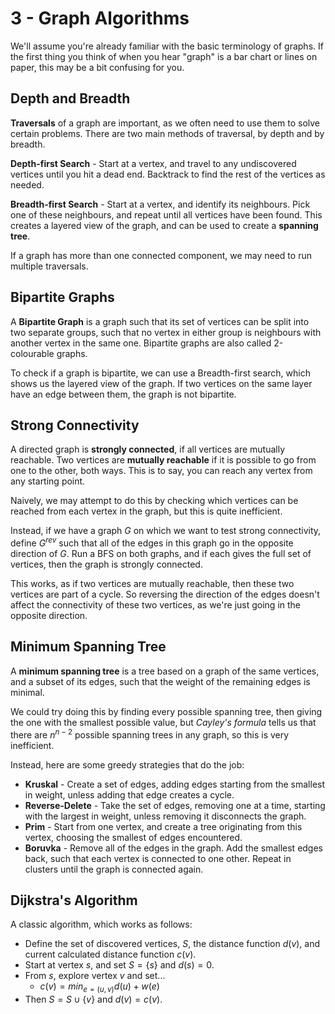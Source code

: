 # 3 - Graph Algorithms

We'll assume you're already familiar with the basic terminology of graphs. If the first thing you think of when you hear "graph" is a bar chart or lines on paper, this may be a bit confusing for you.

## Depth and Breadth

**Traversals** of a graph are important, as we often need to use them to solve certain problems. There are two main methods of traversal, by depth and by breadth.

**Depth-first Search** - Start at a vertex, and travel to any undiscovered vertices until you hit a dead end. Backtrack to find the rest of the vertices as needed.

**Breadth-first Search** - Start at a vertex, and identify its neighbours. Pick one of these neighbours, and repeat until all vertices have been found. This creates a layered view of the graph, and can be used to create a **spanning tree**.

If a graph has more than one connected component, we may need to run multiple traversals.

## Bipartite Graphs

A **Bipartite Graph** is a graph such that its set of vertices can be split into two separate groups, such that no vertex in either group is neighbours with another vertex in the same one. Bipartite graphs are also called 2-colourable graphs.

To check if a graph is bipartite, we can use a Breadth-first search, which shows us the layered view of the graph. If two vertices on the same layer have an edge between them, the graph is not bipartite.

## Strong Connectivity

A directed graph is **strongly connected**, if all vertices are mutually reachable. Two vertices are **mutually reachable** if it is possible to go from one to the other, both ways. This is to say, you can reach any vertex from any starting point.

Naively, we may attempt to do this by checking which vertices can be reached from each vertex in the graph, but this is quite inefficient.

Instead, if we have a graph $G$ on which we want to test strong connectivity, define $G^{rev}$ such that all of the edges in this graph go in the opposite direction of $G$. Run a BFS on both graphs, and if each gives the full set of vertices, then the graph is strongly connected.

This works, as if two vertices are mutually reachable, then these two vertices are part of a cycle. So reversing the direction of the edges doesn't affect the connectivity of these two vertices, as we're just going in the opposite direction.

## Minimum Spanning Tree

A **minimum spanning tree** is a tree based on a graph of the same vertices, and a subset of its edges, such that the weight of the remaining edges is minimal.

We could try doing this by finding every possible spanning tree, then giving the one with the smallest possible value, but *Cayley's formula* tells us that there are $n^{n-2}$ possible spanning trees in any graph, so this is very inefficient. 

Instead, here are some greedy strategies that do the job:

- **Kruskal** - Create a set of edges, adding edges starting from the smallest in weight, unless adding that edge creates a cycle.
- **Reverse-Delete** - Take the set of edges, removing one at a time, starting with the largest in weight, unless removing it disconnects the graph.
- **Prim** - Start from one vertex, and create a tree originating from this vertex, choosing the smallest of edges encountered.
- **Boruvka** - Remove all of the edges in the graph. Add the smallest edges back, such that each vertex is connected to one other. Repeat in clusters until the graph is connected again.

## Dijkstra's Algorithm

A classic algorithm, which works as follows:

- Define the set of discovered vertices, $S$, the distance function $d(v)$, and current calculated distance function $c(v)$.
- Start at vertex $s$, and set $S = \{s\}$ and $d(s)=0$.
- From $s$, explore vertex $v$ and set...
  - $c(v) = min_{e=(u,v)} d(u)+w(e)$
- Then $S = S \cup \{v\}$ and $d(v) = c(v)$.